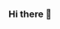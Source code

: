 ### Hi there 👋

<!--
**omrisolomon12/OmriSolomon12** is a ✨ _special_ ✨ repository because its `README.md` (this file) appears on your GitHub profile.

Here are some ideas to get you started:

- 🔭 I’m currently working on detect and classify objects in Cognata simulation videos and get a mAP calculation using the ground truth data and the detection data.

Hey. 
Real-Time Object detection (YOLOv5) on Cognata simulation videos. Extracting the ground truth data from Cognata simulator. Extracting the detection results. Calculating mean Average Precision using the detection results and the ground truth data.
Trained the network on simulation data of traffic lights and did the detection ( on the weights of the simulation traning ) and secceded to detect real trafic lights.
Showed we can train on simulation data and can detect real life objects.







i represent a way to extract and convert the grund truth data from Cognata simulations to a text file, In a format that can be use in Cartucho mAP calculator .
this text file contains the ground truth data (in pixels level) of evey object in each frame (can see an example in frame 1.txt)
The ground truth data that Cognata offering is a csv file for every frame in the simulation video (can see an example in 0000000033.csv)  
The ChangeNameExel.ipynb file convert all the csv files names to a hierarchical names such as frame 1 , frame 2 ....
The ExelToText.ipynb extrat the 2D data and the class name of all the objects from each csv file into a text file (can see an example in frame 1.txt) 
This text file is written in a format that can be use as an input ground truth in Cartucho mAP calculator (github.com/Cartucho/mAP)

after operating a detection system (OD.py) we get a text file for each frame that contains the detected objects ( in a format that can be use as an input "detection results" in  Cartucho mAP calculator).


-->


